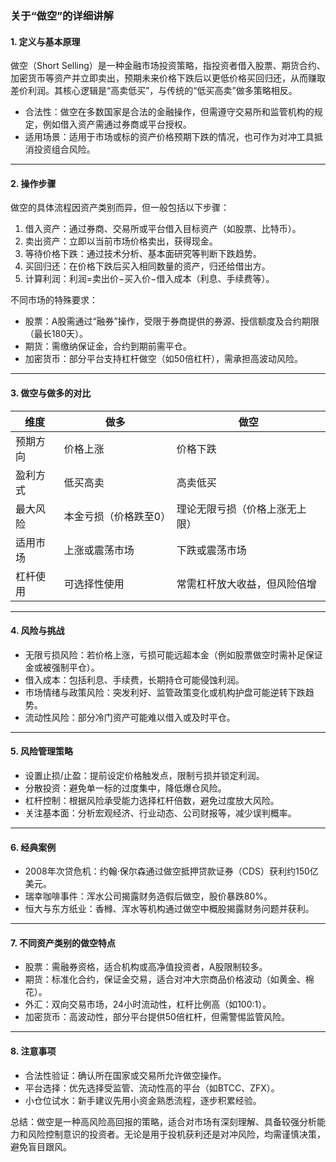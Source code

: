 ### 关于“做空”的详细讲解

#### 1. 定义与基本原理  
做空（Short Selling）是一种金融市场投资策略，指投资者借入股票、期货合约、加密货币等资产并立即卖出，预期未来价格下跌后以更低价格买回归还，从而赚取差价利润。其核心逻辑是“高卖低买”，与传统的“低买高卖”做多策略相反。  
- 合法性：做空在多数国家是合法的金融操作，但需遵守交易所和监管机构的规定，例如借入资产需通过券商或平台授权。  
- 适用场景：适用于市场或标的资产价格预期下跌的情况，也可作为对冲工具抵消投资组合风险。

---

#### 2. 操作步骤  
做空的具体流程因资产类别而异，但一般包括以下步骤：  
1. 借入资产：通过券商、交易所或平台借入目标资产（如股票、比特币）。  
2. 卖出资产：立即以当前市场价格卖出，获得现金。  
3. 等待价格下跌：通过技术分析、基本面研究等判断下跌趋势。  
4. 买回归还：在价格下跌后买入相同数量的资产，归还给借出方。  
5. 计算利润：利润=卖出价−买入价−借入成本（利息、手续费等）。  

不同市场的特殊要求：  
- 股票：A股需通过“融券”操作，受限于券商提供的券源、授信额度及合约期限（最长180天）。  
- 期货：需缴纳保证金，合约到期前需平仓。  
- 加密货币：部分平台支持杠杆做空（如50倍杠杆），需承担高波动风险。  

---

#### 3. 做空与做多的对比  

| 维度       | 做多                     | 做空                     |
|----------------|-----------------------------|-----------------------------|
| 预期方向   | 价格上涨                   | 价格下跌                   |
| 盈利方式   | 低买高卖                   | 高卖低买                   |
| 最大风险   | 本金亏损（价格跌至0）      | 理论无限亏损（价格上涨无上限） |
| 适用市场   | 上涨或震荡市场             | 下跌或震荡市场             |
| 杠杆使用   | 可选择性使用               | 常需杠杆放大收益，但风险倍增 |


---

#### 4. 风险与挑战  
- 无限亏损风险：若价格上涨，亏损可能远超本金（例如股票做空时需补足保证金或被强制平仓）。  
- 借入成本：包括利息、手续费，长期持仓可能侵蚀利润。  
- 市场情绪与政策风险：突发利好、监管政策变化或机构护盘可能逆转下跌趋势。  
- 流动性风险：部分冷门资产可能难以借入或及时平仓。  

---

#### 5. 风险管理策略
- 设置止损/止盈：提前设定价格触发点，限制亏损并锁定利润。  
- 分散投资：避免单一标的过度集中，降低爆仓风险。  
- 杠杆控制：根据风险承受能力选择杠杆倍数，避免过度放大风险。  
- 关注基本面：分析宏观经济、行业动态、公司财报等，减少误判概率。  

---

#### 6. 经典案例  
- 2008年次贷危机：约翰·保尔森通过做空抵押贷款证券（CDS）获利约150亿美元。  
- 瑞幸咖啡事件：浑水公司揭露财务造假后做空，股价暴跌80%。  
- 恒大与东方纸业：香橼、浑水等机构通过做空中概股揭露财务问题并获利。  

---

#### 7. 不同资产类别的做空特点  
- 股票：需融券资格，适合机构或高净值投资者，A股限制较多。  
- 期货：标准化合约，保证金交易，适合对冲大宗商品价格波动（如黄金、棉花）。  
- 外汇：双向交易市场，24小时流动性，杠杆比例高（如100:1）。  
- 加密货币：高波动性，部分平台提供50倍杠杆，但需警惕监管风险。  

---

#### 8. 注意事项  
- 合法性验证：确认所在国家或交易所允许做空操作。  
- 平台选择：优先选择受监管、流动性高的平台（如BTCC、ZFX）。  
- 小仓位试水：新手建议先用小资金熟悉流程，逐步积累经验。  

总结：做空是一种高风险高回报的策略，适合对市场有深刻理解、具备较强分析能力和风险控制意识的投资者。无论是用于投机获利还是对冲风险，均需谨慎决策，避免盲目跟风。
